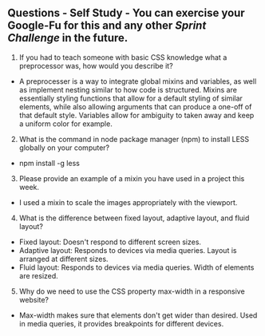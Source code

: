 ## Questions - Self Study - You can exercise your Google-Fu for this and any other _Sprint Challenge_ in the future.

1. If you had to teach someone with basic CSS knowledge what a preprocessor was, how would you describe it?

* A preprocesser is a way to integrate global mixins and variables, as well as implement nesting similar to how code is structured.  Mixins are essentially styling functions that allow for a default styling of similar elements, while also allowing arguments that can produce a one-off of that default style.  Variables allow for ambiguity to taken away and keep a uniform color for example.

2. What is the command in node package manager (npm) to install LESS globally on your computer?

* npm install -g less 

3. Please provide an example of a mixin you have used in a project this week.

* I used a mixin to scale the images appropriately with the viewport.

4. What is the difference between fixed layout, adaptive layout, and fluid layout?

* Fixed layout: Doesn't respond to different screen sizes.
* Adaptive layout: Responds to devices via media queries.  Layout is arranged at different sizes.
* Fluid layout: Responds to devices via media queries.  Width of elements are resized.

5. Why do we need to use the CSS property max-width in a responsive website?

* Max-width makes sure that elements don't get wider than desired.  Used in media queries, it provides breakpoints for different devices.